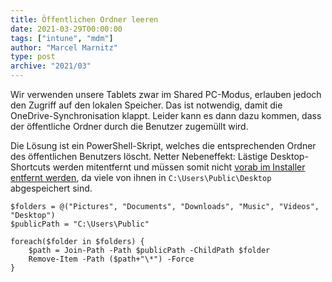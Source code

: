 ```yaml
---
title: Öffentlichen Ordner leeren
date: 2021-03-29T00:00:00
tags: ["intune", "mdm"]
author: "Marcel Marnitz"
type: post
archive: "2021/03"
---
```


Wir verwenden unsere Tablets zwar im Shared PC-Modus, erlauben jedoch den Zugriff auf den lokalen Speicher. Das ist notwendig, damit die OneDrive-Synchronisation klappt. Leider kann es dann dazu kommen, dass der öffentliche Ordner durch die Benutzer zugemüllt wird.

<!--more-->

Die Lösung ist ein PowerShell-Skript, welches die entsprechenden Ordner des öffentlichen Benutzers löscht. Netter Nebeneffekt: Lästige Desktop-Shortcuts werden mitentfernt und müssen somit nicht [vorab im Installer entfernt werden](../msi-transforms), da viele von ihnen in `C:\Users\Public\Desktop` abgespeichert sind.

```poweshell
$folders = @("Pictures", "Documents", "Downloads", "Music", "Videos", "Desktop")
$publicPath = "C:\Users\Public"

foreach($folder in $folders) {
    $path = Join-Path -Path $publicPath -ChildPath $folder
    Remove-Item -Path ($path+"\*") -Force
}
```